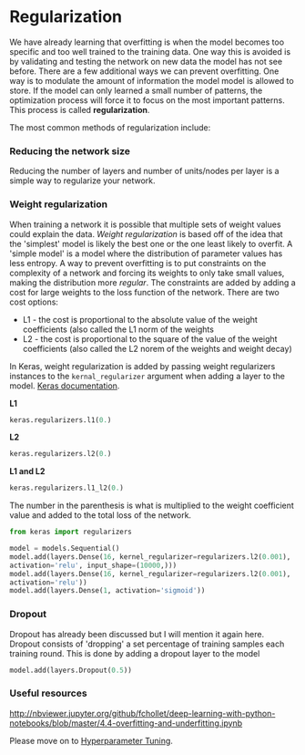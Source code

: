 # Regularization

We have already learning that overfitting is when the model becomes too specific and too well trained to the training data. One way this is avoided is by validating and testing the network on new data the model has not see before. There are a few additional ways we can prevent overfitting. One way is to modulate the amount of information the model model is allowed to store. If the model can only learned a small number of patterns, the optimization process will force it to focus on the most important patterns. This process is called **regularization**. 

The most common methods of regularization include:

### Reducing the network size

Reducing the number of layers and number of units/nodes per layer is a simple way to regularize your network. 

### Weight regularization

When training a network it is possible that multiple sets of weight values could explain the data. *Weight regularization* is based off of the idea that the 'simplest' model is likely the best one or the one least likely to overfit. A 'simple model' is a model where the distribution of parameter values has less entropy. A way to prevent overfitting is to put constraints on the complexity of a network and forcing its weights to only take small values, making the distribution more *regular*. The constraints are added by adding a cost for large weights to the loss function of the network. There are two cost options:

* L1 - the cost is proportional to the absolute value of the weight coefficients (also called the L1 norm of the weights
* L2 - the cost is proportional to the square of the value of the weight coefficients (also called the L2 norem of the weights and weight decay)

In Keras, weight regularization is added by passing weight regularizers instances to the `kernal_regularizer` argument when adding a layer to the model. [Keras documentation](https://keras.io/regularizers/).

**L1**
```python
keras.regularizers.l1(0.)
```

**L2**
```python
keras.regularizers.l2(0.)
```

**L1 and L2**
```python
keras.regularizers.l1_l2(0.)
```

The number in the parenthesis is what is multiplied to the weight coefficient value and added to the total loss of the network.

```python
from keras import regularizers

model = models.Sequential()
model.add(layers.Dense(16, kernel_regularizer=regularizers.l2(0.001),
activation='relu', input_shape=(10000,)))
model.add(layers.Dense(16, kernel_regularizer=regularizers.l2(0.001),
activation='relu'))
model.add(layers.Dense(1, activation='sigmoid'))
```

### Dropout

Dropout has already been discussed but I will mention it again here. Dropout consists of 'dropping' a set percentage of training samples each training round. This is done by adding a dropout layer to the model

```python
model.add(layers.Dropout(0.5))
```

### Useful resources
http://nbviewer.jupyter.org/github/fchollet/deep-learning-with-python-notebooks/blob/master/4.4-overfitting-and-underfitting.ipynb


Please move on to [Hyperparameter Tuning](https://github.com/kitchell/DeepLearningTutorial_LBspectrum/blob/master/HyperparamTuning.md).
